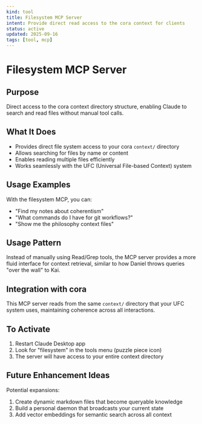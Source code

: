 ```yaml
---
kind: tool
title: Filesystem MCP Server
intent: Provide direct read access to the cora context for clients
status: active
updated: 2025-09-16
tags: [tool, mcp]
---
```


# Filesystem MCP Server

## Purpose
Direct access to the cora context directory structure, enabling Claude to search and read files without manual tool calls.

## What It Does
- Provides direct file system access to your cora `context/` directory
- Allows searching for files by name or content
- Enables reading multiple files efficiently
- Works seamlessly with the UFC (Universal File-based Context) system

## Usage Examples
With the filesystem MCP, you can:
- "Find my notes about coherentism"
- "What commands do I have for git workflows?"
- "Show me the philosophy context files"

## Usage Pattern
Instead of manually using Read/Grep tools, the MCP server provides a more fluid interface for context retrieval, similar to how Daniel throws queries "over the wall" to Kai.

## Integration with cora
This MCP server reads from the same `context/` directory that your UFC system uses, maintaining coherence across all interactions.

## To Activate
1. Restart Claude Desktop app
2. Look for "filesystem" in the tools menu (puzzle piece icon)
3. The server will have access to your entire context directory

## Future Enhancement Ideas
Potential expansions:
1. Create dynamic markdown files that become queryable knowledge
2. Build a personal daemon that broadcasts your current state
3. Add vector embeddings for semantic search across all context
